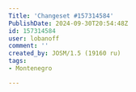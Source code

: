 ```yaml
---
Title: 'Changeset #157314584'
PublishDate: 2024-09-30T20:54:48Z
id: 157314584
user: lobanoff
comment: ''
created_by: JOSM/1.5 (19160 ru)
tags:
- Montenegro

---
```

